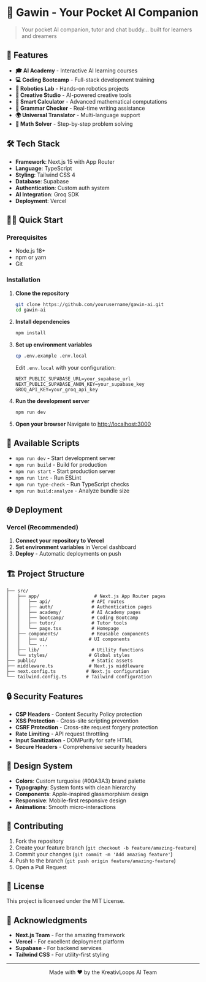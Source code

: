 # 👋 Gawin - Your Pocket AI Companion

> Your pocket AI companion, tutor and chat buddy... built for learners and dreamers

## 🚀 Features

- **🎓 AI Academy** - Interactive AI learning courses
- **💻 Coding Bootcamp** - Full-stack development training
- **🤖 Robotics Lab** - Hands-on robotics projects
- **🎨 Creative Studio** - AI-powered creative tools
- **🧮 Smart Calculator** - Advanced mathematical computations
- **📝 Grammar Checker** - Real-time writing assistance
- **🌍 Universal Translator** - Multi-language support
- **🔢 Math Solver** - Step-by-step problem solving

## 🛠️ Tech Stack

- **Framework**: Next.js 15 with App Router
- **Language**: TypeScript
- **Styling**: Tailwind CSS 4
- **Database**: Supabase
- **Authentication**: Custom auth system
- **AI Integration**: Groq SDK
- **Deployment**: Vercel

## 🏃‍♂️ Quick Start

### Prerequisites

- Node.js 18+ 
- npm or yarn
- Git

### Installation

1. **Clone the repository**
   ```bash
   git clone https://github.com/yourusername/gawin-ai.git
   cd gawin-ai
   ```

2. **Install dependencies**
   ```bash
   npm install
   ```

3. **Set up environment variables**
   ```bash
   cp .env.example .env.local
   ```
   
   Edit `.env.local` with your configuration:
   ```env
   NEXT_PUBLIC_SUPABASE_URL=your_supabase_url
   NEXT_PUBLIC_SUPABASE_ANON_KEY=your_supabase_key
   GROQ_API_KEY=your_groq_api_key
   ```

4. **Run the development server**
   ```bash
   npm run dev
   ```

5. **Open your browser**
   Navigate to [http://localhost:3000](http://localhost:3000)

## 🔧 Available Scripts

- `npm run dev` - Start development server
- `npm run build` - Build for production
- `npm run start` - Start production server
- `npm run lint` - Run ESLint
- `npm run type-check` - Run TypeScript checks
- `npm run build:analyze` - Analyze bundle size

## 🌐 Deployment

### Vercel (Recommended)

1. **Connect your repository to Vercel**
2. **Set environment variables** in Vercel dashboard
3. **Deploy** - Automatic deployments on push

## 🏗️ Project Structure

```
├── src/
│   ├── app/                    # Next.js App Router pages
│   │   ├── api/               # API routes
│   │   ├── auth/              # Authentication pages
│   │   ├── academy/           # AI Academy pages
│   │   ├── bootcamp/          # Coding Bootcamp
│   │   ├── tutor/             # Tutor tools
│   │   └── page.tsx           # Homepage
│   ├── components/            # Reusable components
│   │   ├── ui/               # UI components
│   │   └── ...
│   ├── lib/                   # Utility functions
│   └── styles/               # Global styles
├── public/                    # Static assets
├── middleware.ts             # Next.js middleware
├── next.config.ts           # Next.js configuration
└── tailwind.config.ts       # Tailwind configuration
```

## 🔒 Security Features

- **CSP Headers** - Content Security Policy protection
- **XSS Protection** - Cross-site scripting prevention
- **CSRF Protection** - Cross-site request forgery protection
- **Rate Limiting** - API request throttling
- **Input Sanitization** - DOMPurify for safe HTML
- **Secure Headers** - Comprehensive security headers

## 🎨 Design System

- **Colors**: Custom turquoise (#00A3A3) brand palette
- **Typography**: System fonts with clean hierarchy
- **Components**: Apple-inspired glassmorphism design
- **Responsive**: Mobile-first responsive design
- **Animations**: Smooth micro-interactions

## 🤝 Contributing

1. Fork the repository
2. Create your feature branch (`git checkout -b feature/amazing-feature`)
3. Commit your changes (`git commit -m 'Add amazing feature'`)
4. Push to the branch (`git push origin feature/amazing-feature`)
5. Open a Pull Request

## 📝 License

This project is licensed under the MIT License.

## 🙏 Acknowledgments

- **Next.js Team** - For the amazing framework
- **Vercel** - For excellent deployment platform
- **Supabase** - For backend services
- **Tailwind CSS** - For utility-first styling

---

<div align="center">
  <p>Made with ❤️ by the KreativLoops AI Team</p>
</div>
